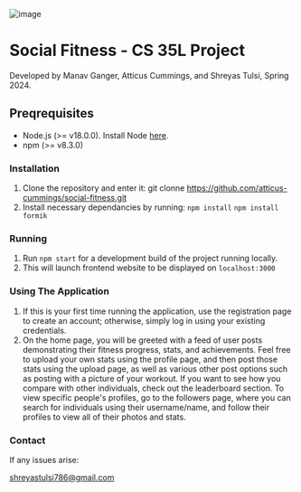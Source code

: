 ![image](https://github.com/atticus-cummings/social-fitness/assets/167959057/e715509e-8431-4c7e-8ef7-4a1e399b9cc3)
# Social Fitness - CS 35L Project

Developed by Manav Ganger, Atticus Cummings, and Shreyas Tulsi, Spring 2024.

## Preqrequisites 

- Node.js (>= v18.0.0). Install Node [here](https://nodejs.org/en/download).
- npm (>= v8.3.0)



### Installation

1. Clone the repository and enter it:
   git clonne https://github.com/atticus-cummings/social-fitness.git
2. Install necessary dependancies by running:
   ``npm install``
   ``npm install formik``

### Running

1. Run ``npm start`` for a development build of the project running locally.
2. This will launch frontend website to be displayed on ``localhost:3000``


### Using The Application

1. If this is your first time running the application, use the registration page to create an account; otherwise, simply log in using your existing credentials.
2. On the home page, you will be greeted with a feed of user posts demonstrating their fitness progress, stats, and achievements. Feel free to upload your own stats using the profile page, and then post those stats using the upload page, as well as various other post options such as posting with a picture of your workout. If you want to see how you compare with other individuals, check out the leaderboard section. To view specific people's profiles, go to the followers page, where you can search for individuals using their username/name, and follow their profiles to view all of their photos and stats.

### Contact

If any issues arise:

shreyastulsi786@gmail.com
   


   
   

